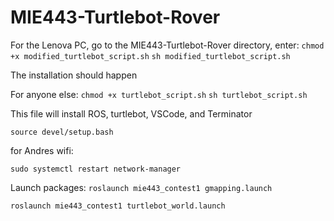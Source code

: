 # MIE443-Turtlebot-Rover

For the Lenova PC, go to the MIE443-Turtlebot-Rover directory, enter: 
`chmod +x modified_turtlebot_script.sh`
`sh modified_turtlebot_script.sh`

The installation should happen

For anyone else:
`chmod +x turtlebot_script.sh`
`sh turtlebot_script.sh`

This file will install ROS, turtlebot, VSCode, and Terminator

`source devel/setup.bash`

for Andres wifi:

`sudo systemctl restart network-manager`

Launch packages: 
`roslaunch mie443_contest1 gmapping.launch`

`roslaunch mie443_contest1 turtlebot_world.launch`